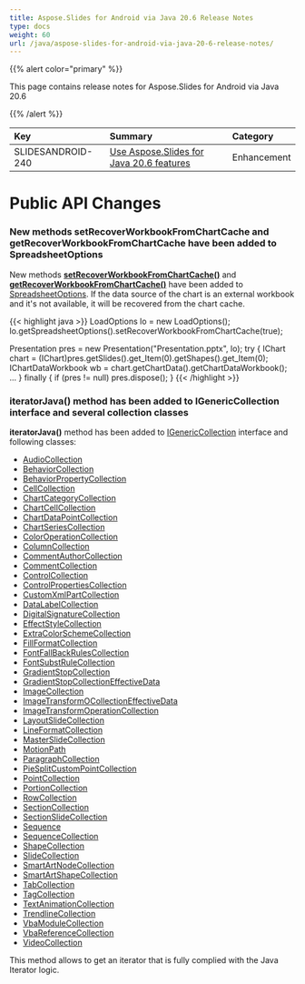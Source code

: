 ```yaml
---
title: Aspose.Slides for Android via Java 20.6 Release Notes
type: docs
weight: 60
url: /java/aspose-slides-for-android-via-java-20-6-release-notes/
---
```


{{% alert color="primary" %}} 

This page contains release notes for Aspose.Slides for Android via Java 20.6

{{% /alert %}} 

|**Key**|**Summary**|**Category**|
| :- | :- | :- |
|SLIDESANDROID-240|[Use Aspose.Slides for Java 20.6 features](/slides/java/aspose-slides-for-java-20-6-release-notes/)|Enhancement|

# **Public API Changes**
### **New methods setRecoverWorkbookFromChartCache and getRecoverWorkbookFromChartCache have been added to SpreadsheetOptions**


New methods [**setRecoverWorkbookFromChartCache()**](https://apireference.aspose.com/slides/androidjava/com.aspose.slides/SpreadsheetOptions#setRecoverWorkbookFromChartCache-boolean-) and [**getRecoverWorkbookFromChartCache()**](https://apireference.aspose.com/slides/androidjava/com.aspose.slides/SpreadsheetOptions#getRecoverWorkbookFromChartCache--) have been added to [SpreadsheetOptions](https://apireference.aspose.com/slides/androidjava/com.aspose.slides/SpreadsheetOptions). If the data source of the chart is an external workbook and it's not available, it will be recovered from the chart cache.

{{< highlight java >}}
LoadOptions lo = new LoadOptions();
lo.getSpreadsheetOptions().setRecoverWorkbookFromChartCache(true);

Presentation pres = new Presentation("Presentation.pptx", lo);
try {
    IChart chart = (IChart)pres.getSlides().get_Item(0).getShapes().get_Item(0);
    IChartDataWorkbook wb = chart.getChartData().getChartDataWorkbook();
    ...
} finally {
    if (pres != null) pres.dispose();
}
{{< /highlight >}}

### **iteratorJava() method has been added to IGenericCollection interface and several collection classes**
**iteratorJava()** method has been added to [IGenericCollection](https://apireference.aspose.com/slides/androidjava/com.aspose.slides/IGenericCollection) interface and following classes:

- [AudioCollection](https://apireference.aspose.com/slides/androidjava/com.aspose.slides/AudioCollection#iteratorJava--)
- [BehaviorCollection](https://apireference.aspose.com/slides/androidjava/com.aspose.slides/BehaviorCollection#iteratorJava--)
- [BehaviorPropertyCollection](https://apireference.aspose.com/slides/androidjava/com.aspose.slides/BehaviorPropertyCollection#iteratorJava--)
- [CellCollection](https://apireference.aspose.com/slides/androidjava/com.aspose.slides/CellCollection#iteratorJava--)
- [ChartCategoryCollection](https://apireference.aspose.com/slides/androidjava/com.aspose.slides/ChartCategoryCollection#iteratorJava--)
- [ChartCellCollection](https://apireference.aspose.com/slides/androidjava/com.aspose.slides/ChartCellCollection#iteratorJava--)
- [ChartDataPointCollection](https://apireference.aspose.com/slides/androidjava/com.aspose.slides/ChartDataPointCollection#iteratorJava--)
- [ChartSeriesCollection](https://apireference.aspose.com/slides/androidjava/com.aspose.slides/ChartSeriesCollection#iteratorJava--)
- [ColorOperationCollection](https://apireference.aspose.com/slides/androidjava/com.aspose.slides/ColorOperationCollection#iteratorJava--)
- [ColumnCollection](https://apireference.aspose.com/slides/androidjava/com.aspose.slides/ColumnCollection#iteratorJava--)
- [CommentAuthorCollection](https://apireference.aspose.com/slides/androidjava/com.aspose.slides/CommentAuthorCollection#iteratorJava--)
- [CommentCollection](https://apireference.aspose.com/slides/androidjava/com.aspose.slides/CommentCollection#iteratorJava--)
- [ControlCollection](https://apireference.aspose.com/slides/androidjava/com.aspose.slides/ControlCollection#iteratorJava--)
- [ControlPropertiesCollection](https://apireference.aspose.com/slides/androidjava/com.aspose.slides/ControlPropertiesCollection#iteratorJava--)
- [CustomXmlPartCollection](https://apireference.aspose.com/slides/androidjava/com.aspose.slides/CustomXmlPartCollection#iteratorJava--)
- [DataLabelCollection](https://apireference.aspose.com/slides/androidjava/com.aspose.slides/DataLabelCollection#iteratorJava--)
- [DigitalSignatureCollection](https://apireference.aspose.com/slides/androidjava/com.aspose.slides/DigitalSignatureCollection#iteratorJava--)
- [EffectStyleCollection](https://apireference.aspose.com/slides/androidjava/com.aspose.slides/EffectStyleCollection#iteratorJava--)
- [ExtraColorSchemeCollection](https://apireference.aspose.com/slides/androidjava/com.aspose.slides/ExtraColorSchemeCollection#iteratorJava--)
- [FillFormatCollection](https://apireference.aspose.com/slides/androidjava/com.aspose.slides/FillFormatCollection#iteratorJava--)
- [FontFallBackRulesCollection](https://apireference.aspose.com/slides/androidjava/com.aspose.slides/FontFallBackRulesCollection#iteratorJava--)
- [FontSubstRuleCollection](https://apireference.aspose.com/slides/androidjava/com.aspose.slides/FontSubstRuleCollection#iteratorJava--)
- [GradientStopCollection](https://apireference.aspose.com/slides/androidjava/com.aspose.slides/GradientStopCollection#iteratorJava--)
- [GradientStopCollectionEffectiveData](https://apireference.aspose.com/slides/androidjava/com.aspose.slides/GradientStopCollectionEffectiveData#iteratorJava--)
- [ImageCollection](https://apireference.aspose.com/slides/androidjava/com.aspose.slides/ImageCollection#iteratorJava--)
- [ImageTransformOCollectionEffectiveData](https://apireference.aspose.com/slides/androidjava/com.aspose.slides/ImageTransformOCollectionEffectiveData#iteratorJava--)
- [ImageTransformOperationCollection](https://apireference.aspose.com/slides/androidjava/com.aspose.slides/ImageTransformOperationCollection#iteratorJava--)
- [LayoutSlideCollection](https://apireference.aspose.com/slides/androidjava/com.aspose.slides/LayoutSlideCollection#iteratorJava--)
- [LineFormatCollection](https://apireference.aspose.com/slides/androidjava/com.aspose.slides/LineFormatCollection#iteratorJava--)
- [MasterSlideCollection](https://apireference.aspose.com/slides/androidjava/com.aspose.slides/MasterSlideCollection#iteratorJava--)
- [MotionPath](https://apireference.aspose.com/slides/androidjava/com.aspose.slides/MotionPath#iteratorJava--)
- [ParagraphCollection](https://apireference.aspose.com/slides/androidjava/com.aspose.slides/ParagraphCollection#iteratorJava--)
- [PieSplitCustomPointCollection](https://apireference.aspose.com/slides/androidjava/com.aspose.slides/PieSplitCustomPointCollection#iteratorJava--)
- [PointCollection](https://apireference.aspose.com/slides/androidjava/com.aspose.slides/PointCollection#iteratorJava--)
- [PortionCollection](https://apireference.aspose.com/slides/androidjava/com.aspose.slides/PortionCollection#iteratorJava--)
- [RowCollection](https://apireference.aspose.com/slides/androidjava/com.aspose.slides/RowCollection#iteratorJava--)
- [SectionCollection](https://apireference.aspose.com/slides/androidjava/com.aspose.slides/SectionCollection#iteratorJava--)
- [SectionSlideCollection](https://apireference.aspose.com/slides/androidjava/com.aspose.slides/SectionSlideCollection#iteratorJava--)
- [Sequence](https://apireference.aspose.com/slides/androidjava/com.aspose.slides/Sequence#iteratorJava--)
- [SequenceCollection](https://apireference.aspose.com/slides/androidjava/com.aspose.slides/SequenceCollection#iteratorJava--)
- [ShapeCollection](https://apireference.aspose.com/slides/androidjava/com.aspose.slides/ShapeCollection#iteratorJava--)
- [SlideCollection](https://apireference.aspose.com/slides/androidjava/com.aspose.slides/SlideCollection#iteratorJava--)
- [SmartArtNodeCollection](https://apireference.aspose.com/slides/androidjava/com.aspose.slides/SmartArtNodeCollection#iteratorJava--)
- [SmartArtShapeCollection](https://apireference.aspose.com/slides/androidjava/com.aspose.slides/SmartArtShapeCollection#iteratorJava--)
- [TabCollection](https://apireference.aspose.com/slides/androidjava/com.aspose.slides/TabCollection#iteratorJava--)
- [TagCollection](https://apireference.aspose.com/slides/androidjava/com.aspose.slides/TagCollection#iteratorJava--)
- [TextAnimationCollection](https://apireference.aspose.com/slides/androidjava/com.aspose.slides/TextAnimationCollection#iteratorJava--)
- [TrendlineCollection](https://apireference.aspose.com/slides/androidjava/com.aspose.slides/TrendlineCollection#iteratorJava--)
- [VbaModuleCollection](https://apireference.aspose.com/slides/androidjava/com.aspose.slides/VbaModuleCollection#iteratorJava--)
- [VbaReferenceCollection](https://apireference.aspose.com/slides/androidjava/com.aspose.slides/VbaReferenceCollection#iteratorJava--)
- [VideoCollection](https://apireference.aspose.com/slides/androidjava/com.aspose.slides/VideoCollection#iteratorJava--)

This method allows to get an iterator that is fully complied with the Java Iterator logic.
